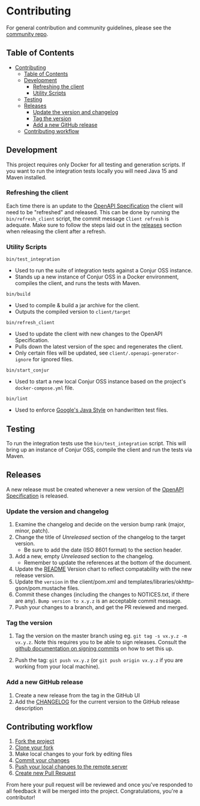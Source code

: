 # Contributing

For general contribution and community guidelines, please see the [community repo](https://github.com/cyberark/community).

## Table of Contents
- [Contributing](#contributing)
  * [Table of Contents](#table-of-contents)
  * [Development](#development)
    + [Refreshing the client](#refreshing-the-client)
    + [Utility Scripts](#utility-scripts)
  * [Testing](#testing)
  * [Releases](#releases)
    + [Update the version and changelog](#update-the-version-and-changelog)
    + [Tag the version](#tag-the-version)
    + [Add a new GitHub release](#add-a-new-github-release)
  * [Contributing workflow](#contributing-workflow)

## Development

This project requires only Docker for all testing and generation scripts. If you want
to run the integration tests locally you will need Java 15 and Maven installed.

### Refreshing the client

Each time there is an update to the [OpenAPI Specification](https://github.com/cyberark/conjur-openapi-spec)
the client will need to be "refreshed" and released. This can be done by running the `bin/refresh_client` script,
the commit message `Client refresh` is adequate. Make sure to follow the steps laid out in the [releases](#releases)
section when releasing the client after a refresh.

### Utility Scripts

`bin/test_integration`
* Used to run the suite of integration tests against a Conjur OSS instance.
* Stands up a new instance of Conjur OSS in a Docker environment, compiles the
  client, and runs the tests with Maven.

`bin/build`
* Used to compile & build a jar archive for the client.
* Outputs the compiled version to `client/target`

`bin/refresh_client`
* Used to update the client with new changes to the OpenAPI Specification.
* Pulls down the latest version of the spec and regenerates the client.
* Only certain files will be updated, see `client/.openapi-generator-ignore` for ignored files.

`bin/start_conjur`
* Used to start a new local Conjur OSS instance based on the project's `docker-compose.yml` file.

`bin/lint`
* Used to enforce [Google's Java Style](https://google.github.io/styleguide/javaguide.html) on
  handwritten test files.

## Testing

To run the integration tests use the `bin/test_integration` script. This will bring up an
instance of Conjur OSS, compile the client and run the tests via Maven.

## Releases

A new release must be created whenever a new version of the
[OpenAPI Specification](https://github.com/cyberark/conjur-openapi-spec) is released.

### Update the version and changelog
1. Examine the changelog and decide on the version bump rank (major, minor, patch).
1. Change the title of _Unreleased_ section of the changelog to the target
version.
   - Be sure to add the date (ISO 8601 format) to the section header.
1. Add a new, empty _Unreleased_ section to the changelog.
   - Remember to update the references at the bottom of the document.
1. Update the [README](./README.md#requirements) Version chart to reflect compatability with the
   new release version.
1. Update the `version` in the client/pom.xml and templates/libraries/okhttp-gson/pom.mustache files.
1. Commit these changes (including the changes to NOTICES.txt, if there are any).
   `Bump version to x.y.z` is an acceptable commit message.
1. Push your changes to a branch, and get the PR reviewed and merged.

### Tag the version
1. Tag the version on the master branch using eg. `git tag -s vx.y.z -m vx.y.z`. Note this
   requires you to be able to sign releases. Consult the
   [github documentation on signing commits](https://help.github.com/articles/signing-commits-with-gpg/)
   on how to set this up.

1. Push the tag: `git push vx.y.z` (or `git push origin vx.y.z` if you are working
   from your local machine).

### Add a new GitHub release

1. Create a new release from the tag in the GitHub UI
1. Add the [CHANGELOG](./CHANGELOG.txt) for the current version to the GitHub release description

## Contributing workflow

1. [Fork the project](https://help.github.com/en/github/getting-started-with-github/fork-a-repo)
2. [Clone your fork](https://help.github.com/en/github/creating-cloning-and-archiving-repositories/cloning-a-repository)
3. Make local changes to your fork by editing files
3. [Commit your changes](https://help.github.com/en/github/managing-files-in-a-repository/adding-a-file-to-a-repository-using-the-command-line)
4. [Push your local changes to the remote server](https://help.github.com/en/github/using-git/pushing-commits-to-a-remote-repository)
5. [Create new Pull Request](https://help.github.com/en/github/collaborating-with-issues-and-pull-requests/creating-a-pull-request-from-a-fork)

From here your pull request will be reviewed and once you've responded to all
feedback it will be merged into the project. Congratulations, you're a contributor!
